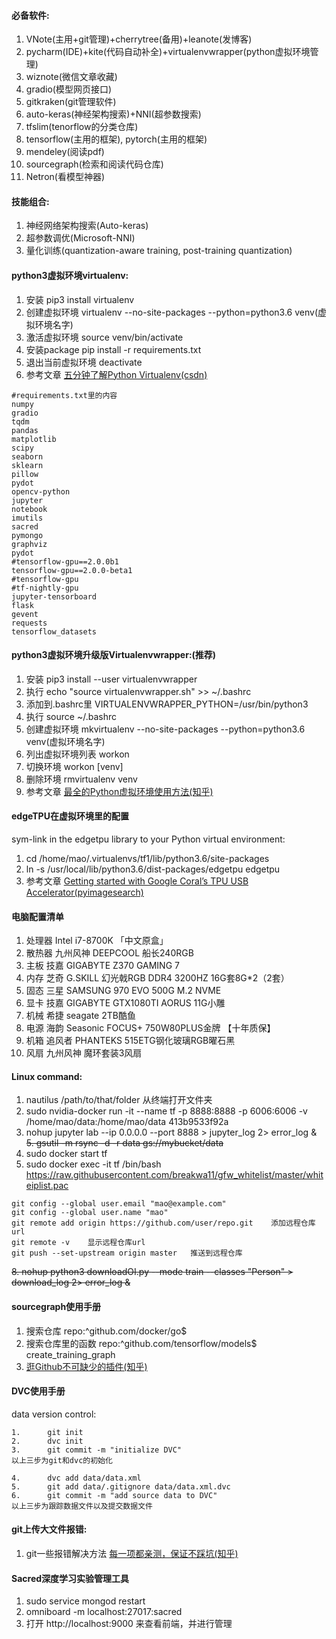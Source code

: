 #### 必备软件:
1. VNote(主用+git管理)+cherrytree(备用)+leanote(发博客)
2. pycharm(IDE)+kite(代码自动补全)+virtualenvwrapper(python虚拟环境管理)
3. wiznote(微信文章收藏)
4. gradio(模型网页接口)
5. gitkraken(git管理软件)
6. auto-keras(神经架构搜索)+NNI(超参数搜索)
7. tfslim(tenorflow的分类仓库)
8. tensorflow(主用的框架), pytorch(主用的框架)
9. mendeley(阅读pdf)
10. sourcegraph(检索和阅读代码仓库)
11. Netron(看模型神器)

#### 技能组合:
1. 神经网络架构搜索(Auto-keras)
2. 超参数调优(Microsoft-NNI)
3. 量化训练(quantization-aware training, post-training quantization)

#### python3虚拟环境virtualenv:
1. 安装   pip3 install virtualenv
2. 创建虚拟环境   virtualenv --no-site-packages --python=python3.6 venv(虚拟环境名字)
3. 激活虚拟环境   source venv/bin/activate
4. 安装package    pip install -r requirements.txt
5. 退出当前虚拟环境    deactivate
6. 参考文章    [五分钟了解Python Virtualenv(csdn)](https://blog.csdn.net/ysbj123/article/details/79727396)
```
#requirements.txt里的内容
numpy
gradio
tqdm
pandas
matplotlib
scipy
seaborn
sklearn
pillow
pydot
opencv-python
jupyter
notebook
imutils
sacred
pymongo
graphviz
pydot
#tensorflow-gpu==2.0.0b1
tensorflow-gpu==2.0.0-beta1
#tensorflow-gpu
#tf-nightly-gpu
jupyter-tensorboard
flask
gevent
requests
tensorflow_datasets
```

#### python3虚拟环境升级版Virtualenvwrapper:(推荐)
1. 安装   pip3 install --user virtualenvwrapper
2. 执行        echo "source virtualenvwrapper.sh" >> ~/.bashrc
3. 添加到.bashrc里      VIRTUALENVWRAPPER_PYTHON=/usr/bin/python3
4. 执行        source ~/.bashrc
5. 创建虚拟环境     mkvirtualenv --no-site-packages --python=python3.6 venv(虚拟环境名字)
6. 列出虚拟环境列表    workon
7. 切换环境    workon [venv]
8. 删除环境    rmvirtualenv venv
9. 参考文章    [最全的Python虚拟环境使用方法(知乎)](https://zhuanlan.zhihu.com/p/60647332)

#### edgeTPU在虚拟环境里的配置
sym-link in the edgetpu library to your Python virtual environment:
1. cd /home/mao/.virtualenvs/tf1/lib/python3.6/site-packages
2. ln -s /usr/local/lib/python3.6/dist-packages/edgetpu edgetpu
3. 参考文章    [Getting started with Google Coral’s TPU USB Accelerator(pyimagesearch)](https://www.pyimagesearch.com/2019/04/22/getting-started-with-google-corals-tpu-usb-accelerator/)

#### 电脑配置清单
1. 处理器 Intel i7-8700K	「中文原盒」
2. 散热器 九州风神 DEEPCOOL 船长240RGB	   
3. 主板 技嘉 GIGABYTE  Z370 GAMING 7 		  
4. 内存 芝奇 G.SKILL 幻光戟RGB DDR4 3200HZ 16G套8G*2（2套）	  
5. 固态 三星 SAMSUNG 970 EVO 500G M.2 NVME	
6. 显卡 技嘉 GIGABYTE GTX1080TI AORUS 11G小雕
7. 机械 希捷 seagate 2TB酷鱼
8. 电源 海韵 Seasonic FOCUS+ 750W80PLUS金牌	  【十年质保】  
9. 机箱 追风者 PHANTEKS 515ETG钢化玻璃RGB曜石黑  
10. 风扇 九州风神 魔环套装3风扇

#### Linux command:
1. nautilus /path/to/that/folder 从终端打开文件夹
2. sudo nvidia-docker run -it --name tf -p 8888:8888 -p 6006:6006 -v /home/mao/data:/home/mao/data 413b9533f92a
4. nohup jupyter lab --ip 0.0.0.0 --port 8888 > jupyter_log 2> error_log &
~~5. gsutil -m rsync -d -r data gs://mybucket/data~~
6. sudo docker start tf
7. sudo docker exec -it tf /bin/bash
https://raw.githubusercontent.com/breakwa11/gfw_whitelist/master/whiteiplist.pac
```
git config --global user.email "mao@example.com"
git config --global user.name "mao"
git remote add origin https://github.com/user/repo.git    添加远程仓库url
git remote -v    显示远程仓库url
git push --set-upstream origin master   推送到远程仓库
```
~~8. nohup python3 downloadOI.py --mode train --classes "Person" > download_log 2> error_log &~~

#### sourcegraph使用手册
1. 搜索仓库   repo:^github\.com/docker/go$
2. 搜索仓库里的函数     repo:^github\.com/tensorflow/models$ create_training_graph
3. [逛Github不可缺少的插件(知乎)](https://zhuanlan.zhihu.com/p/44153011)

#### DVC使用手册
data version control:
```
1.      git init
2.      dvc init
3.      git commit -m "initialize DVC"
以上三步为git和dvc的初始化
```

```
4.      dvc add data/data.xml
5.      git add data/.gitignore data/data.xml.dvc
6.      git commit -m "add source data to DVC"
以上三步为跟踪数据文件以及提交数据文件
```

#### git上传大文件报错:
1. git一些报错解决方法    [每一项都亲测，保证不踩坑(知乎)](https://zhuanlan.zhihu.com/p/53961303)

#### Sacred深度学习实验管理工具
1. sudo service mongod restart
2. omniboard -m localhost:27017:sacred
3. 打开 http://localhost:9000 来查看前端，并进行管理